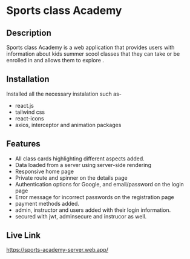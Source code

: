 
# Sports class Academy 

## Description

 Sports class Academy is a web application that provides users with information about kids summer scool classes that they can take or be enrolled in and allows them to explore .

## Installation

Installed all the necessary instalation such as-
- react.js
- tailwind css
- react-icons
- axios, interceptor and animation packages

## Features

   - All class cards highlighting different aspects added.
   - Data loaded from a server using server-side rendering
   - Responsive home page
   - Private route and spinner on the details page 
   - Authentication options for Google, and email/password on the login page
   - Error message for incorrect passwords on the registration page
   - payment methods added.
   - admin, instructor and users added with their login information.
   - secured with jwt, adminsecure and instrucor as well.




## Live Link
https://sports-academy-server.web.app/
